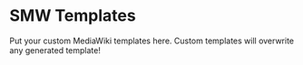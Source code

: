 SMW Templates
=============

Put your custom MediaWiki templates here.
Custom templates will overwrite any generated template!
